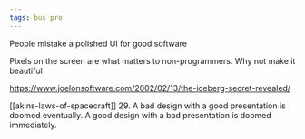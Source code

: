 ```yaml
---
tags: bus pro
---
```


People mistake a polished UI for good software

Pixels on the screen are what matters to non-programmers. Why not make it beautiful

<https://www.joelonsoftware.com/2002/02/13/the-iceberg-secret-revealed/>

[[akins-laws-of-spacecraft]] 29. A bad design with a good presentation is doomed eventually. A good design with a bad presentation is doomed immediately.
